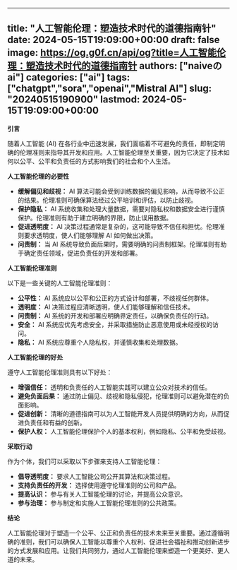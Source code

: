 
---
title: "人工智能伦理：塑造技术时代的道德指南针"
date: 2024-05-15T19:09:00+00:00
draft: false
image: https://og.g0f.cn/api/og?title=人工智能伦理：塑造技术时代的道德指南针
authors: ["naiveのai"]
categories: ["ai"]
tags: ["chatgpt","sora","openai","Mistral AI"]
slug: "20240515190900"
lastmod: 2024-05-15T19:09:00+00:00
---
**引言**

随着人工智能 (AI) 在各行业中迅速发展，我们面临着不可避免的责任，即制定明确的伦理准则来指导其开发和应用。人工智能伦理至关重要，因为它决定了技术如何以公平、公平和负责任的方式影响我们的社会和个人生活。

**人工智能伦理的必要性**

* **缓解偏见和歧视：** AI 算法可能会受到训练数据的偏见影响，从而导致不公正的结果。伦理准则可确保算法经过公平培训和评估，以防止歧视。
* **保护隐私：** AI 系统收集和处理大量数据，需要对隐私权和数据安全进行谨慎保护。伦理准则有助于建立明确的界限，防止误用数据。
* **促进透明度：** AI 决策过程通常是复杂的，这可能导致不信任和担忧。伦理准则要求透明度，使人们能够理解 AI 如何做出决策。
* **问责制：** 当 AI 系统导致负面后果时，需要明确的问责制框架。伦理准则有助于确定责任领域，促进负责任的开发和部署。

**人工智能伦理准则**

以下是一些关键的人工智能伦理准则：

* **公平性：** AI 系统应以公平和公正的方式设计和部署，不歧视任何群体。
* **透明度：** AI 决策过程应清晰透明，使人们能够理解和信任技术。
* **问责制：** AI 系统的开发和部署应明确界定责任，以确保负责任的行动。
* **安全：** AI 系统应优先考虑安全，并采取措施防止恶意使用或未经授权的访问。
* **隐私：** AI 系统应尊重个人隐私权，并谨慎收集和处理数据。

**人工智能伦理的好处**

遵守人工智能伦理准则具有以下好处：

* **增强信任：** 透明和负责任的人工智能实践可以建立公众对技术的信任。
* **避免负面后果：** 通过防止偏见、歧视和隐私侵犯，伦理准则可以避免潜在的负面影响。
* **促进创新：** 清晰的道德指南可以为人工智能开发人员提供明确的方向，从而促进负责任和有益的创新。
* **保护人权：** 人工智能伦理保护个人的基本权利，例如隐私、公平和免受歧视。

**采取行动**

作为个体，我们可以采取以下步骤来支持人工智能伦理：

* **倡导透明度：** 要求人工智能公司公开其算法和决策过程。
* **支持负责任的开发：** 选择使用遵守伦理准则的公司和产品。
* **提高认识：** 参与有关人工智能伦理的讨论，并提高公众意识。
* **参与治理：** 参与制定和实施人工智能伦理准则的公共政策。

**结论**

人工智能伦理对于塑造一个公平、公正和负责任的技术未来至关重要。通过遵循明确的准则，我们可以确保人工智能以尊重个人权利、促进社会福祉和推动创新进步的方式发展和应用。让我们共同努力，通过人工智能伦理来塑造一个更美好、更人道的未来。